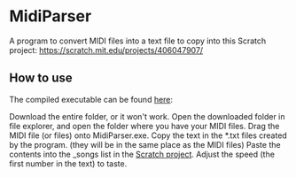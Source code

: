# MidiParser
A program to convert MIDI files into a text file to copy into this Scratch project: https://scratch.mit.edu/projects/406047907/

## How to use
The compiled executable can be found [here](https://github.com/FlynnDuniho/MidiParser/tree/master/MidiParser/bin/Debug/netcoreapp3.1):

Download the entire folder, or it won't work.
Open the downloaded folder in file explorer, and open the folder where you have your MIDI files.
Drag the MIDI file (or files) onto MidiParser.exe.
Copy the text in the \*.txt files created by the program. (they will be in the same place as the MIDI files)
Paste the contents into the \_songs list in the [Scratch project](https://scratch.mit.edu/projects/406047907/).
Adjust the speed (the first number in the text) to taste.
